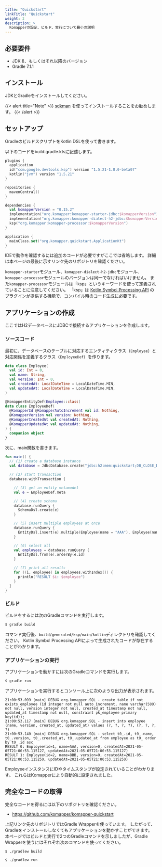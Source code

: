 ```yaml
---
title: "Quickstart"
linkTitle: "Quickstart"
weight: 2
description: >
  Komapperの設定、ビルド、実行について最小の説明
---
```


## 必要要件

- JDK 8、もしくはそれ以降のバージョン
- Gradle 7.1.1

## インストール

JDKとGradleをインストールしてください。

{{< alert title="Note" >}}
[sdkman](https://sdkman.io/) を使ってインストールすることをお勧めします。
{{< /alert >}}

## セットアップ

GradleのビルドスクリプトをKotlin DSLを使って書きます。

以下のコードをbuild.gradle.ktsに記述します。

```kotlin
plugins {
  application
  id("com.google.devtools.ksp") version "1.5.21-1.0.0-beta07"
  kotlin("jvm") version "1.5.21"
}

repositories {
  mavenCentral()
}

dependencies {
  val komapperVersion = "0.15.2"
  implementation("org.komapper:komapper-starter-jdbc:$komapperVersion")
  implementation("org.komapper:komapper-dialect-h2-jdbc:$komapperVersion")
  ksp("org.komapper:komapper-processor:$komapperVersion")
}

application {
  mainClass.set("org.komapper.quickstart.ApplicationKt")
}
```

IDEで動作を確認するには追加のコードが必要ですがここでは省略します。
詳細は本ページの最後に示すリンク先のリポジトリを確認ください。

`komapper-starter`モジュール、`komapper-dialect-h2-jdbc`モジュール、`komapper-processor`モジュールのバージョンは同一でなければいけません。
また`komapper-processor`モジュールは「ksp」というキーワードを使って定義されていることに注意してください。
「ksp」は  [Kotlin Symbol Processing API](https://github.com/google/ksp) のプラグインが提供する機能で、コンパイル時のコード生成に必要です。

## アプリケーションの作成

ここではH2データベースにJDBCで接続するアプリケーションを作成します。

### ソースコード 

最初に、データベースのテーブルに対応するエンティティクラス（`Employee`）と対応関係を定義するクラス（`EmployeeDef`）を作ります。

```kotlin
data class Employee(
  val id: Int = 0,
  val name: String,
  val version: Int = 0,
  val createdAt: LocalDateTime = LocalDateTime.MIN,
  val updatedAt: LocalDateTime = LocalDateTime.MIN,
)

@KomapperEntityDef(Employee::class)
data class EmployeeDef(
  @KomapperId @KomapperAutoIncrement val id: Nothing,
  @KomapperVersion val version: Nothing,
  @KomapperCreatedAt val createdAt: Nothing,
  @KomapperUpdatedAt val updatedAt: Nothing,
) {
  companion object
}
```

次に、main関数を書きます。

```kotlin
fun main() {
  // (1) create a database instance
  val database = JdbcDatabase.create("jdbc:h2:mem:quickstart;DB_CLOSE_DELAY=-1")

  // (2) start transaction
  database.withTransaction {

    // (3) get an entity metamodel
    val e = EmployeeDef.meta

    // (4) create schema
    database.runQuery {
      SchemaDsl.create(e)
    }

    // (5) insert multiple employees at once
    database.runQuery {
      EntityDsl.insert(e).multiple(Employee(name = "AAA"), Employee(name = "BBB"))
    }

    // (6) select all
    val employees = database.runQuery {
      EntityDsl.from(e).orderBy(e.id)
    }

    // (7) print all results
    for ((i, employee) in employees.withIndex()) {
      println("RESULT $i: $employee")
    }
  }
}
```

### ビルド

ビルドをするには次のGradleコマンドを実行します。

```sh
$ gradle build
```

コマンド実行後、`build/generated/ksp/main/kotlin`ディレクトリを確認してください。
Kotlin Symbol Processing APIによって生成されたコードが存在することがわかります。

### アプリケーションの実行

アプリケーションを動かすには次のGradleコマンドを実行します。

```sh
$ gradle run
```

アプリケーションを実行するとコンソール上に次のような出力が表示されます。

```
21:00:53.099 [main] DEBUG org.komapper.SQL - create table if not exists employee (id integer not null auto_increment, name varchar(500) not null, version integer not null, created_at timestamp not null, updated_at timestamp not null, constraint pk_employee primary key(id));
21:00:53.117 [main] DEBUG org.komapper.SQL - insert into employee (name, version, created_at, updated_at) values (?, ?, ?, ?), (?, ?, ?, ?)
21:00:53.140 [main] DEBUG org.komapper.SQL - select t0_.id, t0_.name, t0_.version, t0_.created_at, t0_.updated_at from employee as t0_ order by t0_.id asc
RESULT 0: Employee(id=1, name=AAA, version=0, createdAt=2021-05-05T21:00:53.115127, updatedAt=2021-05-05T21:00:53.115127)
RESULT 1: Employee(id=2, name=BBB, version=0, createdAt=2021-05-05T21:00:53.115250, updatedAt=2021-05-05T21:00:53.115250)
```

EmployeeインスタンスにIDやタイムスタンプが設定されていることがわかります。
これらはKomapperにより自動的に設定されました。

## 完全なコードの取得

完全なコードを得るには以下のリポジトリを確認ください。

- https://github.com/komapper/komapper-quickstart

上記リンク先のリポジトリではGradle Wrapperを使っています。
したがって、Gradleをインストールしなくてもアプリケーションを動かすことができます。
本ページではビルドと実行で2つのGradleコマンドを示しましたが、Gradle Wrapperを使うにはそれぞれ次のコマンドを使ってください。

```shell
$ ./gradlew build
```

```shell
$ ./gradlew run
```